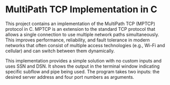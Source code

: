 
# MultiPath TCP Implementation in C

This project contains an implementation of the MultiPath TCP (MPTCP) protocol in C. MPTCP is an extension to the standard TCP protocol that allows a single connection to use multiple network paths simultaneously. This improves performance, reliability, and fault tolerance in modern networks that often consist of multiple access technologies (e.g., Wi-Fi and cellular) and can switch between them dynamically.

This implementation provides a simple solution with no custom inputs and uses SSN and DSN. It shows the output in the terminal window indicating specific subflow and pipe being used. The program takes two inputs: the desired server address and four port numbers as arguments.
